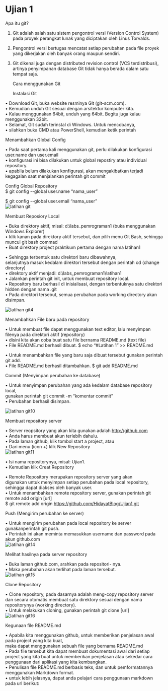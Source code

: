 # Ujian 1 
Apa itu git?
1. Git adalah salah satu sistem pengontrol versi (Version Control System)                                                                                    
   pada proyek perangkat lunak yang diciptakan oleh Linus Torvalds.                                                                                                                                                                                                                                                                                        
2. Pengontrol versi bertugas mencatat setiap perubahan pada file
   proyek yang dikerjakan oleh banyak orang maupun sendiri.                                                                                                 
3. Git dikenal juga dengan distributed revision control (VCS terdistribusi),
   artinya penyimpanan database Git tidak hanya berada dalam satu tempat saja.                                                                                    
                                                                                                                                                      
   Cara menggunakan Git                                                                                                                                        
                                                                                                                                                                     
    Instalasi Git

 • Download Git, buka website resminya Git (git-scm.com).                                                                                            
 • Kemudian unduh Git sesuai dengan arsitektur komputer kita.                                                                                                         
 • Kalau menggunakan 64bit, unduh yang 64bit. Begitu juga kalau menggunakan 32bit.                                                                                        
 • Selamat, Git sudah terinstal di Windows. Untuk mencobanya,                                                                                                   
 • silahkan buka CMD atau PowerShell, kemudian ketik perintah                                                                                                                                                                 
                                                                                                                                                         
Menambahkan Global Config

•  Pada saat pertama kali menggunakan git, perlu dilakukan konfigurasi user.name dan user.email                                                     
•  konfigurasi ini bisa dilakukan untuk global repostiry atau individual repository.                                                                    
•  apabila belum dilakukan konfigurasi, akan mengakibatkan terjadi kegagalan saat menjalankan perintah git commit                                                                                                      
                                                                                                                                                                              
 Config Global Repository                                                                                                                            
$ git config --global user.name “nama_user”                                                                                                                                            
                                                                                                                                                                                                                           
$ git config --global user.email “nama_user”                                                                                                                
 ![latihan git](https://user-images.githubusercontent.com/46746119/51958671-9d4e9780-2483-11e9-8929-1036fc80c7b9.jpg)
                                                                                                                                                                                   
   Membuat Reposiory Local

• Buka direktory aktif, misal: d:\labs_pemrograman1 (buka menggunakan Windows Explorer)                                                               
• klik kanan pada direktory aktif tersebut, dan pilih menu Git Bash, sehingga muncul git bash commad                                                     
• Buat direktory project praktikum pertama dengan nama latihan1                                                                                    
                                                                                                                                                                                       
• Sehingga terbentuk satu direktori baru dibawahnya,                                                                                                                                                                                                     
   selanjutnya masuk kedalam direktori tersebut dengan perintah cd (change directory)                                                                                                                                     
• direktory aktif menjadi: d:\labs_pemrograman1\latihan1                                                                                                                                                                                                                                                                                                                                                                                      
• Jalankan perintah git init, untuk membuat repository local.                                                                                       
• Repository baru berhasil di inisialisasi, dengan terbentuknya satu direktori hidden dengan nama .git                                                      
• Pada direktori tersebut, semua perubahan pada working directory akan disimpan.                                                                         

![latihan git4](https://user-images.githubusercontent.com/46746119/51959679-18b24800-2488-11e9-86ed-14befa29c218.jpg)

Menambahkan File baru pada repository                                                                                                                    

• Untuk membuat file dapat menggunakan text editor, lalu menyimpan filenya pada direktori aktif (repository)                                                                  
• disini kita akan coba buat satu file bernama README.md (text file)                                                                                                                
• File README.md berhasil dibuat. $ echo “#Latihan 1” >> README.md                                                                                                      

• Untuk menambahkan file yang baru saja dibuat tersebut gunakan perintah git add.                                                                                  
• File README.md berhasil ditambahkan. $ git add README.md                                                                                                                 

Commit (Menyimpan perubahan ke database)                                                                                                                                   

• Untuk menyimpan perubahan yang ada kedalam database repository local,                                                                                
   gunakan perintah git commit -m “komentar commit”                                             
• Perubahan berhasil disimpan.

![latihan git10](https://user-images.githubusercontent.com/46746119/51959820-c160a780-2488-11e9-85d0-cb6c7339e55f.jpg)

Membuat repository server

• Server reopsitory yang akan kita gunakan adalah http://github.com                                                                                      
• Anda harus membuat akun terlebih dahulu.                                                                                                                                              
• Pada laman github, klik tombol start a project, atau                                                                                                         
• Dari menu (icon +) klik New Repository                                                                                                              
![latihan git11](https://user-images.githubusercontent.com/46746119/51959934-49df4800-2489-11e9-85d9-aafbba6580cc.jpg)

• Isi nama repositorynya, misal: Ujian1.                                                                                                              
• Kemudian klik Creat Repository                                                                                                                            

• Remote Repository merupakan repository server yang akan                                                                                                   
digunakan untuk menyimpan setiap perubahan pada local repository, sehingga dapat diakses oleh banyak user.                                                      
• Untuk menambahkan remote repository server, gunakan perintah git remote add origin [url]                                                                     
$ git remote add origin https://github.com/HidayatBlog/Ujian1.git                                                                                              

Push (Mengirim perubahan ke server)

• Untuk mengirim perubahan pada local repository ke server gunakanperintah git push.                                                                            
• Perintah ini akan meminta memasukkan username dan password pada akun github.com                                                                           
![latihan git14](https://user-images.githubusercontent.com/46746119/51960197-88c1cd80-248a-11e9-9b46-830c567f3b86.png)

Melihat hasilnya pada server repository

• Buka laman github.com, arahkan pada repositori- nya.                                                                                                 
• Maka perubahan akan terlihat pada laman tersebut.                                                                                                      
![latihan git15](https://user-images.githubusercontent.com/46746119/51960292-07b70600-248b-11e9-9770-0fe8a6c892e3.jpg)

Clone Repository

• Clone repository, pada dasarnya adalah meng-copy repository server                                                                                        
dan secara otomatis membuat satu direktory sesuai dengan nama repositorynya (working directory).                                                                   
• Untuk melakukan cloning, gunakan perintah git clone [url]                                                                                              
![latihan git16](https://user-images.githubusercontent.com/46746119/51960453-a2afe000-248b-11e9-8815-5aae1bf33f9d.jpg)


Kegunaan file README.md

• Apabila kita menggunakan github, untuk memberikan penjelasan awal pada project yang kita buat,                                                             
maka dapat menggunakan sebuah file yang bernama README.md                                                                                          
• Pada file tersebut kita dapat membuat dokumentasi awal dari setiap                                                                                     
project yang kita buat untuk memberikan penjelasan atau sekedar cara penggunaan dari aplikasi yang kita kembangkan.                                    
• Penulisan file README.md berbasis teks, dan untuk pemformatannya menggunakan Markdown format.                                                                 
• untuk lebih jelasnya, dapat anda pelajari cara penggunaan markdown pada url berikut:                                                                            
